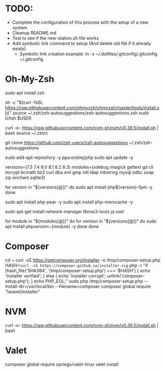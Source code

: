 # TODO:
 - Complete the configuration of this process with the setup of a new system
 - Cleanup README.md
 - Test to see if the new-station.sh file works
 - Add symbolic link command to setup (And delete old file if it already exists)
 	- Symbolic link creation example: ln -s ~/.dotfiles/.gitconfig/.gitconfig ~/.gitconfig

# Oh-My-Zsh
sudo apt install zsh

sh -c "$(curl -fsSL https://raw.githubusercontent.com/ohmyzsh/ohmyzsh/master/tools/install.sh)"
source ~/.zsh/zsh-autosuggestions/zsh-autosuggestions.zsh
sudo lchsh $USER

curl -o- https://raw.githubusercontent.com/nvm-sh/nvm/v0.39.5/install.sh | bash
source ~/.zshrc

git clone https://github.com/zsh-users/zsh-autosuggestions ~/.zsh/zsh-autosuggestions

sudo add-apt-repository -y ppa:ondrej/php
sudo apt update -y

versions=(7.3 7.4 8.0 8.1 8.2 8.3)
modules=(xdebug imagick gettext gd cli mcrypt bcmath bz2 curl dba xml gmp intl ldap mbstring mysql odbc soap zip enchant sqlite3)

for version in "${versions[@]}"
do
    sudo apt install php${version}-fpm -y
done

sudo apt install php-pear -y
sudo apt install php-memcache -y

sudo apt-get install network-manager libnss3-tools jq xsel

for module in "${modules[@]}"
do
    for version in "${versions[@]}"
    do
        sudo apt install php${version}-${module} -y
    done
done

# Composer
cd ~
curl -sS https://getcomposer.org/installer -o /tmp/composer-setup.php
HASH=`curl -sS https://composer.github.io/installer.sig`
php -r "if (hash_file('SHA384', '/tmp/composer-setup.php') === '$HASH') { echo 'Installer verified'; } else { echo 'Installer corrupt'; unlink('composer-setup.php'); } echo PHP_EOL;"
sudo php /tmp/composer-setup.php --install-dir=/usr/local/bin --filename=composer
composer global require "laravel/installer"


# NVM
curl -o- https://raw.githubusercontent.com/nvm-sh/nvm/v0.39.5/install.sh | bash

# Valet
composer global require cpriego/valet-linux
valet install

